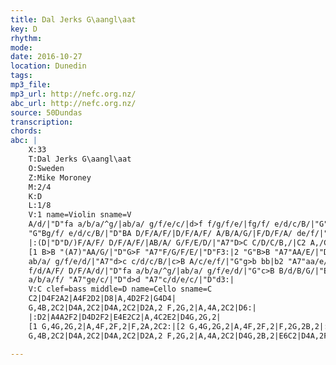 ```yaml
---
title: Dal Jerks G\aangl\aat
key: D
rhythm: 
mode:
date: 2016-10-27
location: Dunedin
tags:
mp3_file:
mp3_url: http://nefc.org.nz/
abc_url: http://nefc.org.nz/
source: 50Dundas
transcription:
chords: 
abc: |
    X:33
    T:Dal Jerks G\aangl\aat
    O:Sweden
    Z:Mike Moroney
    M:2/4
    K:D
    L:1/8
    V:1 name=Violin sname=V
    A/d/|"D"fa a/b/a/^g/|ab/a/ g/f/e/c/|d>f f/g/f/e/|fg/f/ e/d/c/B/|"G"B/d/B/G/ B/d/B/G/|
    "G"Bg/f/ e/d/c/B/|"D"BA D/F/A/F/|D/F/A/F/ A/B/A/G/|F/D/F/A/ de/f/|"A7"gg/e/ c/A/B/c/|"D"d3:|
    |:(D|"D"D/)F/A/F/ D/F/A/F/|AB/A/ G/F/E/D/|"A7"D>C C/D/C/B,/|C2 A,/C/E/F/|"G"G>B BB|
    [1 B>B "(A7)"AA/G/|"D"G>F "A7"F/G/F/E/|"D"F3:|2 "G"B>B "A7"AA/E/|"D"E>D "A7"D/E/D/C/|"D"D3|:A/d/||"D"fa a/b/a/^g/|
    ab/a/ g/f/e/d/|"A7"d>c c/d/c/B/|c>B A/c/e/f/|"G"g>b bb|b2 "A7"aa/e/|"D"gf f/g/f/e/|
    f/d/A/F/ D/F/A/d/|"D"fa a/b/a/^g/|ab/a/ g/f/e/d/|"G"c>B B/d/B/G/|"Em"B3 A/G/|"D"FA df|
    a/b/a/f/ "A7"ge/c/|"D"d>d "A7"c/d/e/c/|"D"d3:|
    V:C clef=bass middle=D name=Cello sname=C
    C2|D4F2A2|A4F2D2|D8|A,4D2F2|G4D4|
    G,4B,2C2|D4A,2C2|D4A,2C2|D2A,2 F,2G,2|A,4A,2C2|D6:|
    |:D2|A4A2F2|D4D2F2|E4E2C2|A,4C2E2|D4G,2G,2|
    [1 G,4G,2G,2|A,4F,2F,2|F,2A,2C2:|[2 G,4G,2G,2|A,4F,2F,2|F,2G,2B,2|:A,2|D4F2A2|A4F2D2|D8|A,4C2F2|G4D4|
    G,4B,2C2|D4A,2C2|D4A,2C2|D2A,2 F,2G,2|A,4A,2C2|D4G,2B,2|E6C2|D4A,2F,2|D,4A,2G,2|F,4G,2A,2|F,6:|

---
```

